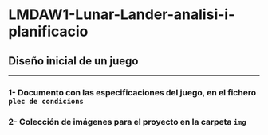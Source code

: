 # LMDAW1-Lunar-Lander-analisi-i-planificacio

## Diseño inicial de un juego
---
### 1- Documento con las especificaciones del juego, en el fichero `plec de condicions`
### 2- Colección de imágenes para el proyecto en la carpeta `img`
